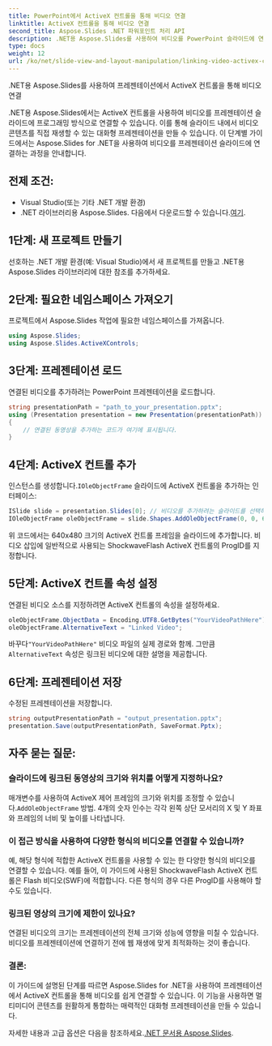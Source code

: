 ```yaml
---
title: PowerPoint에서 ActiveX 컨트롤을 통해 비디오 연결
linktitle: ActiveX 컨트롤을 통해 비디오 연결
second_title: Aspose.Slides .NET 파워포인트 처리 API
description: .NET용 Aspose.Slides를 사용하여 비디오를 PowerPoint 슬라이드에 연결하는 방법을 알아보세요. 이 단계별 가이드에는 연결된 비디오를 사용하여 대화형의 매력적인 프레젠테이션을 만들기 위한 소스 코드와 팁이 포함되어 있습니다.
type: docs
weight: 12
url: /ko/net/slide-view-and-layout-manipulation/linking-video-activex-control/
---
```

.NET용 Aspose.Slides를 사용하여 프레젠테이션에서 ActiveX 컨트롤을 통해 비디오 연결

.NET용 Aspose.Slides에서는 ActiveX 컨트롤을 사용하여 비디오를 프레젠테이션 슬라이드에 프로그래밍 방식으로 연결할 수 있습니다. 이를 통해 슬라이드 내에서 비디오 콘텐츠를 직접 재생할 수 있는 대화형 프레젠테이션을 만들 수 있습니다. 이 단계별 가이드에서는 Aspose.Slides for .NET을 사용하여 비디오를 프레젠테이션 슬라이드에 연결하는 과정을 안내합니다.

## 전제 조건:
- Visual Studio(또는 기타 .NET 개발 환경)
-  .NET 라이브러리용 Aspose.Slides. 다음에서 다운로드할 수 있습니다.[여기](https://releases.aspose.com/slides/net/).

## 1단계: 새 프로젝트 만들기
선호하는 .NET 개발 환경(예: Visual Studio)에서 새 프로젝트를 만들고 .NET용 Aspose.Slides 라이브러리에 대한 참조를 추가하세요.

## 2단계: 필요한 네임스페이스 가져오기
프로젝트에서 Aspose.Slides 작업에 필요한 네임스페이스를 가져옵니다.

```csharp
using Aspose.Slides;
using Aspose.Slides.ActiveXControls;
```

## 3단계: 프레젠테이션 로드
연결된 비디오를 추가하려는 PowerPoint 프레젠테이션을 로드합니다.

```csharp
string presentationPath = "path_to_your_presentation.pptx";
using (Presentation presentation = new Presentation(presentationPath))
{
    // 연결된 동영상을 추가하는 코드가 여기에 표시됩니다.
}
```

## 4단계: ActiveX 컨트롤 추가
 인스턴스를 생성합니다.`IOleObjectFrame` 슬라이드에 ActiveX 컨트롤을 추가하는 인터페이스:

```csharp
ISlide slide = presentation.Slides[0]; // 비디오를 추가하려는 슬라이드를 선택하십시오
IOleObjectFrame oleObjectFrame = slide.Shapes.AddOleObjectFrame(0, 0, 640, 480, "Video", "ShockwaveFlash.ShockwaveFlash.10");
```

위 코드에서는 640x480 크기의 ActiveX 컨트롤 프레임을 슬라이드에 추가합니다. 비디오 삽입에 일반적으로 사용되는 ShockwaveFlash ActiveX 컨트롤의 ProgID를 지정합니다.

## 5단계: ActiveX 컨트롤 속성 설정
연결된 비디오 소스를 지정하려면 ActiveX 컨트롤의 속성을 설정하세요.

```csharp
oleObjectFrame.ObjectData = Encoding.UTF8.GetBytes("YourVideoPathHere"); // 실제 영상 파일 경로로 교체
oleObjectFrame.AlternativeText = "Linked Video";
```

 바꾸다`"YourVideoPathHere"` 비디오 파일의 실제 경로와 함께. 그만큼`AlternativeText` 속성은 링크된 비디오에 대한 설명을 제공합니다.

## 6단계: 프레젠테이션 저장
수정된 프레젠테이션을 저장합니다.

```csharp
string outputPresentationPath = "output_presentation.pptx";
presentation.Save(outputPresentationPath, SaveFormat.Pptx);
```

## 자주 묻는 질문:

### 슬라이드에 링크된 동영상의 크기와 위치를 어떻게 지정하나요?
 매개변수를 사용하여 ActiveX 제어 프레임의 크기와 위치를 조정할 수 있습니다.`AddOleObjectFrame` 방법. 4개의 숫자 인수는 각각 왼쪽 상단 모서리의 X 및 Y 좌표와 프레임의 너비 및 높이를 나타냅니다.

### 이 접근 방식을 사용하여 다양한 형식의 비디오를 연결할 수 있습니까?
예, 해당 형식에 적합한 ActiveX 컨트롤을 사용할 수 있는 한 다양한 형식의 비디오를 연결할 수 있습니다. 예를 들어, 이 가이드에 사용된 ShockwaveFlash ActiveX 컨트롤은 Flash 비디오(SWF)에 적합합니다. 다른 형식의 경우 다른 ProgID를 사용해야 할 수도 있습니다.

### 링크된 영상의 크기에 제한이 있나요?
연결된 비디오의 크기는 프레젠테이션의 전체 크기와 성능에 영향을 미칠 수 있습니다. 비디오를 프레젠테이션에 연결하기 전에 웹 재생에 맞게 최적화하는 것이 좋습니다.

### 결론:
이 가이드에 설명된 단계를 따르면 Aspose.Slides for .NET을 사용하여 프레젠테이션에서 ActiveX 컨트롤을 통해 비디오를 쉽게 연결할 수 있습니다. 이 기능을 사용하면 멀티미디어 콘텐츠를 원활하게 통합하는 매력적인 대화형 프레젠테이션을 만들 수 있습니다.

 자세한 내용과 고급 옵션은 다음을 참조하세요.[.NET 문서용 Aspose.Slides](https://reference.aspose.com/slides/net/).